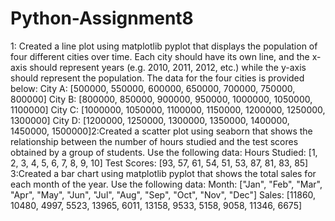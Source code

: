 # Python-Assignment8
1: Created a line plot using matplotlib pyplot that displays the population of four different cities over time. Each city should have its own line, and the x-axis should represent years (e.g. 2010, 2011, 2012, etc.) while the y-axis should represent the population. The data for the four cities is provided below: City A: [500000, 550000, 600000, 650000, 700000, 750000, 800000] City B: [800000, 850000, 900000, 950000, 1000000, 1050000, 1100000] City C: [1000000, 1050000, 1100000, 1150000, 1200000, 1250000, 1300000] City D: [1200000, 1250000, 1300000, 1350000, 1400000, 1450000, 1500000]2:Created a scatter plot using seaborn that shows the relationship between the number of hours studied and the test scores obtained by a group of students. Use the following data: Hours Studied: [1, 2, 3, 4, 5, 6, 7, 8, 9, 10] Test Scores: [93, 57, 61, 54, 51, 53, 87, 81, 83, 85] 3:Created a bar chart using matplotlib pyplot that shows the total sales for each month of the year. Use the following data: Month: ["Jan", "Feb", "Mar", "Apr", "May", "Jun", "Jul", "Aug", "Sep", "Oct", "Nov", "Dec"] Sales: [11860, 10480, 4997, 5523, 13965, 6011, 13158, 9533, 5158, 9058, 11346, 6675]
